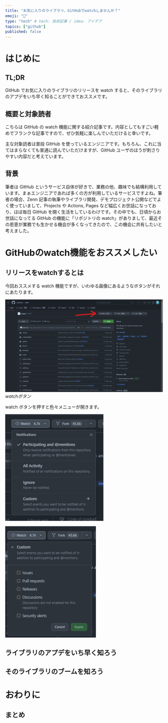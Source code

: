 ```yaml
---
title: "お気に入りのライブラリ、GitHubでwatchしませんか？"
emoji: "🥰"
type: "tech" # tech: 技術記事 / idea: アイデア
topics: ["github"]
published: false
---
```


# はじめに

## TL;DR

GitHub でお気に入りのライブラリのリリースを watch すると、そのライブラリのアプデをいち早く知ることができておススメです。

## 概要と対象読者

こちらは GitHub の watch 機能に関する紹介記事です。内容としてもすごい軽めでフランクな記事ですので、ぜひ気軽に楽しんでいただけると幸いです。

主な対象読者は普段 GitHub を使っているエンジニアです。もちろん、これに当てはまらなくても普通に読んでいただけますが、GitHub ユーザのほうが刺さりやすい内容だと考えています。

## 背景

筆者は GitHub というサービス自体が好きで、業務の他、趣味でも結構利用しています。まぁエンジニアであれば多くの方が利用しているサービスですよね。筆者の場合、Zenn 記事の執筆やライブラリ開発、デモプロジェクト公開などでよく使っていまして、Projects や Actions, Pages など幅広くお世話になっており、ほぼ毎日 GitHub を開く生活をしているわけです。その中でも、日頃からお世話になってる GitHub の機能に「リポジトリの watch」がありまして、最近その恩恵が業務でも生かせる機会が多くなってきたので、この機会に共有したいと考えました。

# GitHubのwatch機能をおススメしたい

## リリースをwatchするとは

今回おススメする watch 機能ですが、いわゆる画像にあるようなボタンがそれにあたります。

![Alt text](/images/github-watch/watch-button.png)
*watchボタン*

watch ボタンを押すと色々メニューが開きます。

![Alt text](/images/github-watch/watch-menu.png)

![Alt text](/images/github-watch/watch-custom-menu.png)

## ライブラリのアプデをいち早く知ろう

## そのライブラリのブームを知ろう

# おわりに

## まとめ
